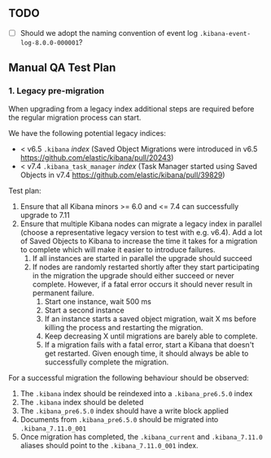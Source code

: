 ## TODO
 - [ ] Should we adopt the naming convention of event log `.kibana-event-log-8.0.0-000001`?

## Manual QA Test Plan
### 1. Legacy pre-migration
When upgrading from a legacy index additional steps are required before the
regular migration process can start.

We have the following potential legacy indices:
 - < v6.5 `.kibana` _index_ (Saved Object Migrations were
   introduced in v6.5 https://github.com/elastic/kibana/pull/20243)
 - < v7.4 `.kibana_task_manager` _index_ (Task Manager started
   using Saved Objects in v7.4 https://github.com/elastic/kibana/pull/39829)

Test plan:
1. Ensure that all Kibana minors >= 6.0 and <= 7.4 can successfully upgrade to
   7.11
2. Ensure that multiple Kibana nodes can migrate a legacy index in parallel
   (choose a representative legacy version to test with e.g. v6.4). Add a lot
   of Saved Objects to Kibana to increase the time it takes for a migration to
   complete which will make it easier to introduce failures.
   1. If all instances are started in parallel the upgrade should succeed
   2. If nodes are randomly restarted shortly after they start participating
      in the migration the upgrade should either succeed or never complete.
      However, if a fatal error occurs it should never result in permanent
      failure.
        1. Start one instance, wait 500 ms
        2. Start a second instance
        3. If an instance starts a saved object migration, wait X ms before
           killing the process and restarting the migration.
        4. Keep decreasing X until migrations are barely able to complete.
        5. If a migration fails with a fatal error, start a Kibana that doesn't
           get restarted. Given enough time, it should always be able to
           successfully complete the migration.

For a successful migration the following behaviour should be observed: 
 1. The `.kibana` index should be reindexed into a `.kibana_pre6.5.0` index
 2. The `.kibana` index should be deleted
 3. The `.kibana_pre6.5.0` index should have a write block applied
 4. Documents from `.kibana_pre6.5.0` should be migrated into `.kibana_7.11.0_001`
 5. Once migration has completed, the `.kibana_current` and `.kibana_7.11.0`
    aliases should point to the `.kibana_7.11.0_001` index.

